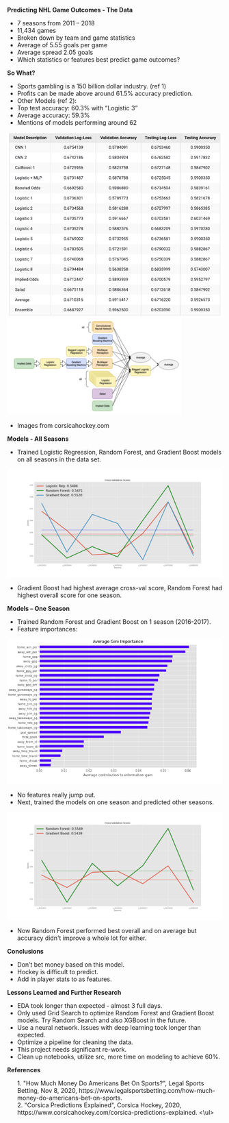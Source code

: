 **Predicting NHL Game Outcomes - The Data**
* 7 seasons from 2011 – 2018
* 11,434 games
* Broken down by team and game statistics
* Average of 5.55 goals per game
* Average spread 2.05 goals
* Which statistics or features best predict game outcomes?

**So What?**
* Sports gambling is a 150 billion dollar industry. (ref 1)
* Profits can be made above around 61.5% accuracy prediction.
* Other Models (ref 2):
* Top test accuracy: 60.3% with “Logistic 3”
* Average accuracy: 59.3%
* Mentions of models performing around 62

![alt text](img/other_models.png "This is a title")
![alt text](img/model_diagram.png "This is a title")

* Images from corsicahockey.com

**Models - All Seasons**
* Trained Logistic Regression, Random Forest, and Gradient Boost models on all seasons in the data set.

![alt text](img/Cross_val_all_season_train.png "This is a title")

* Gradient Boost had highest average cross-val score, Random Forest had highest overall score for one season.

**Models – One Season**
* Trained Random Forest and Gradient Boost on 1 season (2016-2017).
* Feature importances:

![alt text](img/feat_importances.png "This is a title")

* No features really jump out.
* Next, trained the models on one season and predicted other seasons.

![alt text](img/one_season_training.png "This is a title")

* Now Random Forest performed best overall and on average but accuracy didn't improve a whole lot for either.

**Conclusions**
* Don’t bet money based on this model.
* Hockey is difficult to predict.
* Add in player stats to as features.

**Lessons Learned and Further Research**
* EDA took longer than expected - almost 3 full days.
* Only used Grid Search to optimize Random Forest and Gradient Boost models.  Try Random Search and also XGBoost in the future.
* Use a neural network.  Issues with deep learning took longer than expected.
* Optimize a pipeline for cleaning the data.
* This project needs significant re-work.
* Clean up notebooks, utilize src, more time on modeling to achieve 60%.


**References**
<ul>1. "How Much Money Do Americans Bet On Sports?", Legal Sports Betting, Nov 8, 2020,  https://www.legalsportsbetting.com/how-much-money-do-americans-bet-on-sports. 
<br>   2. "Corsica Predictions Explained", Corsica Hockey, 2020, https://www.corsicahockey.com/corsica-predictions-explained.
<\ul>
